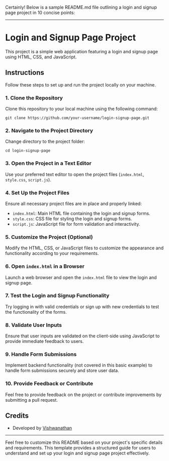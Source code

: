 Certainly! Below is a sample README.md file outlining a login and signup page project in 10 concise points:

---

# Login and Signup Page Project

This project is a simple web application featuring a login and signup page using HTML, CSS, and JavaScript.

## Instructions

Follow these steps to set up and run the project locally on your machine.

### 1. Clone the Repository

Clone this repository to your local machine using the following command:

```
git clone https://github.com/your-username/login-signup-page.git
```

### 2. Navigate to the Project Directory

Change directory to the project folder:

```
cd login-signup-page
```

### 3. Open the Project in a Text Editor

Use your preferred text editor to open the project files (`index.html`, `style.css`, `script.js`).

### 4. Set Up the Project Files

Ensure all necessary project files are in place and properly linked:

- `index.html`: Main HTML file containing the login and signup forms.
- `style.css`: CSS file for styling the login and signup forms.
- `script.js`: JavaScript file for form validation and interactivity.

### 5. Customize the Project (Optional)

Modify the HTML, CSS, or JavaScript files to customize the appearance and functionality according to your requirements.

### 6. Open `index.html` in a Browser

Launch a web browser and open the `index.html` file to view the login and signup page.

### 7. Test the Login and Signup Functionality

Try logging in with valid credentials or sign up with new credentials to test the functionality of the forms.

### 8. Validate User Inputs

Ensure that user inputs are validated on the client-side using JavaScript to provide immediate feedback to users.

### 9. Handle Form Submissions

Implement backend functionality (not covered in this basic example) to handle form submissions securely and store user data.

### 10. Provide Feedback or Contribute

Feel free to provide feedback on the project or contribute improvements by submitting a pull request.

## Credits

- Developed by [Vishwanathan ](https://github.com/Alone-codes)

---

Feel free to customize this README based on your project's specific details and requirements. This template provides a structured guide for users to understand and set up your login and signup page project effectively.
